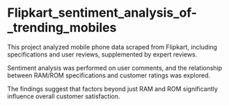 # Flipkart_sentiment_analysis_of-_trending_mobiles

This project analyzed mobile phone data scraped from Flipkart, including specifications and user reviews, supplemented by expert reviews. 

Sentiment analysis was performed on user comments, and the relationship between RAM/ROM specifications and customer ratings was explored. 

The findings suggest that factors beyond just RAM and ROM significantly influence overall customer satisfaction.
